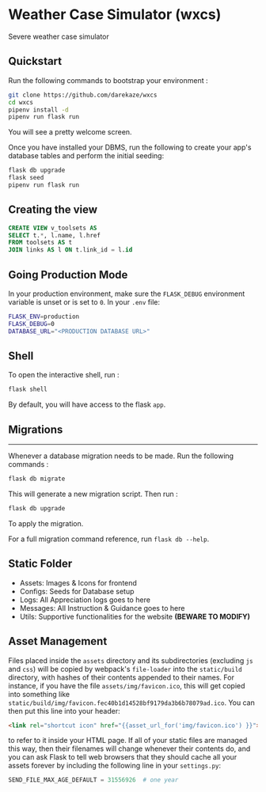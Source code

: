 # Weather Case Simulator (wxcs)

Severe weather case simulator

## Quickstart

Run the following commands to bootstrap your environment :

```bash
git clone https://github.com/darekaze/wxcs
cd wxcs
pipenv install -d
pipenv run flask run
```

You will see a pretty welcome screen.

Once you have installed your DBMS, run the following to create your app's database tables and perform the initial seeding:

```bash
flask db upgrade
flask seed
pipenv run flask run
```

## Creating the view

```sql
CREATE VIEW v_toolsets AS 
SELECT t.*, l.name, l.href 
FROM toolsets AS t 
JOIN links AS l ON t.link_id = l.id
```

## Going Production Mode

In your production environment, make sure the `FLASK_DEBUG` environment variable is unset or is set to `0`. In your `.env` file:

```bash
FLASK_ENV=production
FLASK_DEBUG=0
DATABASE_URL="<PRODUCTION DATABASE URL>"
```

## Shell

To open the interactive shell, run :

```bash
flask shell
```

By default, you will have access to the flask `app`.

## Migrations
----------

Whenever a database migration needs to be made. Run the following commands :

```bash
flask db migrate
```

This will generate a new migration script. Then run :

```bash
flask db upgrade
```

To apply the migration.

For a full migration command reference, run `flask db --help`.

## Static Folder

- Assets: Images & Icons for frontend
- Configs: Seeds for Database setup
- Logs: All Appreciation logs goes to here
- Messages: All Instruction & Guidance goes to here
- Utils: Supportive functionalities for the website **(BEWARE TO MODIFY)**

## Asset Management

Files placed inside the `assets` directory and its subdirectories (excluding `js` and `css`) will be copied by webpack's `file-loader` into the `static/build` directory, with hashes of their contents appended to their names. For instance, if you have the file `assets/img/favicon.ico`, this will get copied into something like `static/build/img/favicon.fec40b1d14528bf9179da3b6b78079ad.ico`. You can then put this line into your header:

```html
<link rel="shortcut icon" href="{{asset_url_for('img/favicon.ico') }}">
```

to refer to it inside your HTML page. If all of your static files are managed this way, then their filenames will change whenever their contents do, and you can ask Flask to tell web browsers that they should cache all your assets forever by including the following line in your `settings.py`:

```py
SEND_FILE_MAX_AGE_DEFAULT = 31556926  # one year
```
